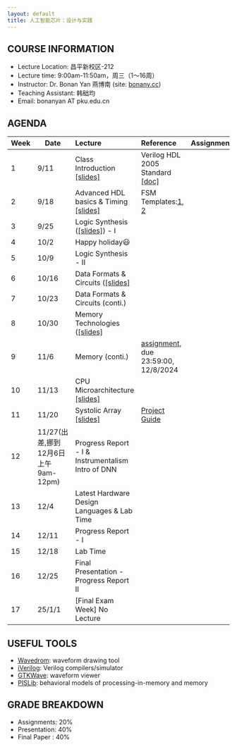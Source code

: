 ```yaml
---
layout: default
title: 人工智能芯片：设计与实践
---
```


## COURSE INFORMATION

- Lecture Location: 昌平新校区-212
- Lecture time:	9:00am-11:50am，周三（1～16周）
- Instructor: Dr. Bonan Yan 燕博南 (site: [bonany.cc](https://bonany.cc))
- Teaching Assistant: 韩础均
- Email:	bonanyan AT pku.edu.cn

## AGENDA

| Week | Date            | Lecture                                                                 | Reference                                                                                                | Assignment |
| ---- | --------------- | :---------------------------------------------------------------------- | :------------------------------------------------------------------------------------------------------- | ---------- |
| 1    | 9/11            | Class Introduction [\[slides\]](/assets/lec/Lec1_intro.pdf)             | Verilog HDL 2005 Standard [\[doc\]](/assets/lec/IEEE.1364-2005_Verilog2005.pdf)                          |            |
| 2    | 9/18            | Advanced HDL basics & Timing [\[slides\]](/assets/lec/Lec2_verilog.pdf) | FSM Templates:[1](/assets/other/mealy_state_machine_v.zip), [2](/assets/other/moore_state_machine_v.zip) |            |
| 3    | 9/25            | Logic Synthesis ([\[slides\]](/assets/lec/Lec3_logicsyn.pdf)) - I       |                                                                                                          |            |
| 4    | 10/2            | Happy holiday😃                                                        |                                                                                                          |            |
| 5    | 10/9            | Logic Synthesis - II                                                    |                                                                                                          |            |
| 6    | 10/16           | Data Formats & Circuits ([\[slides\]](/assets/lec/Lec4_arithmetics.pdf) |                                                                                                          |            |
| 7    | 10/23           | Data Formats & Circuits (conti.)                                        |                                                                                                          |            |
| 8    | 10/30           | Memory   Technologies ([\[slides\]](/assets/lec/Lec5_memory.pdf)        |                                                                                                          |            |
| 9    | 11/6            | Memory (conti.)                                                         | [assignment,](/assets/assignment/assignment.pdf) due 23:59:00, 12/8/2024                                 |            |
| 10   | 11/13           | CPU Microarchitecture [\[slides\]](/assets/lec/Lec6_cpuArch.pdf)       |                                                                                                          |            |
| 11   | 11/20           | Systolic Array [\[slides\]](/assets/lec/Lec7_systolic.pdf)             |        [Project Guide](/assets/lec/ProjectGuide.pdf)                                                                                                  |            |
| 12   | 11/27(出差,挪到12月6日上午9am-12pm) | Progress Report - I & Instrumentalism Intro of DNN                      |                                                                                                          |            |
| 13   | 12/4            | Latest Hardware Design Languages & Lab Time                             |                                                                                                          |            |
| 14   | 12/11           | Progress Report - I                                                     |                                                                                                          |            |
| 15   | 12/18           | Lab Time                                                                |                                                                                                          |            |
| 16   | 12/25           | Final Presentation - Progress Report II                                 |                                                                                                          |            |
| 17   | 25/1/1          | [Final Exam Week] No Lecture                                            |                                                                                                          |            |

## USEFUL TOOLS

- [Wavedrom](https://wavedrom.com): waveform drawing tool
- [iVerilog](https://github.com/steveicarus/iverilog): Verilog compilers/simulator
- [GTKWave](https://gtkwave.sourceforge.net): waveform viewer
- [PISLib](https://bonany.gitlab.io/pis/): behavioral models of processing-in-memory and memory


## GRADE BREAKDOWN

- Assignments: 20%
- Presentation: 40%
- Final Paper : 40%
